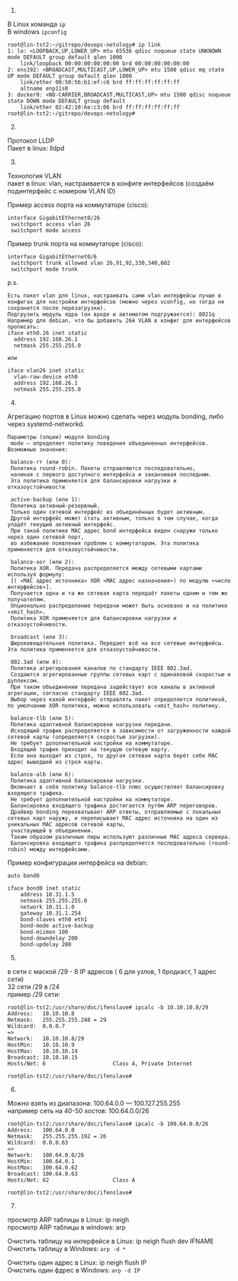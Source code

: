 1.  
В Linux команда ```ip```  
В windows ```ipconfig```  

```
root@lin-tst2:~/gitrepo/devops-netology# ip link
1: lo: <LOOPBACK,UP,LOWER_UP> mtu 65536 qdisc noqueue state UNKNOWN mode DEFAULT group default qlen 1000
    link/loopback 00:00:00:00:00:00 brd 00:00:00:00:00:00
2: ens192: <BROADCAST,MULTICAST,UP,LOWER_UP> mtu 1500 qdisc mq state UP mode DEFAULT group default qlen 1000
    link/ether 00:50:56:b1:ef:c6 brd ff:ff:ff:ff:ff:ff
    altname enp11s0
3: docker0: <NO-CARRIER,BROADCAST,MULTICAST,UP> mtu 1500 qdisc noqueue state DOWN mode DEFAULT group default
    link/ether 02:42:10:6e:c3:06 brd ff:ff:ff:ff:ff:ff
root@lin-tst2:~/gitrepo/devops-netology#
```


2.  
Протокол LLDP  
Пакет в linux: lldpd  


3.  
Технология VLAN  
пакет в linux: vlan, настраивается в конфиге интерфейсов (создаём подинтерфейс с номером VLAN ID)  

Пример access порта на коммутаторе (cisco):  
```
interface GigabitEthernet0/26
 switchport access vlan 26
 switchport mode access
```
Пример trunk порта на коммутаторе (cisco):  
```
interface GigabitEthernet0/6
 switchport trunk allowed vlan 26,91,92,330,340,602
 switchport mode trunk
```

p.s.  
```
Есть пакет vlan для linux, настраивать сами vlan интерфейсы лучше в конфигах для настройки интерфейсов (можно через vconfig, но тогда не сохранится после перезагрузки).
Подгрузить модуль ядра (он вроде и автоматом подгружается): 8021q
Например для debian, что бы добавить 26й VLAN в конфиг для интерфейсов прописать:
iface eth0.26 inet static
  address 192.168.26.1
  netmask 255.255.255.0

или

iface vlan26 inet static
  vlan-raw-device eth0
  address 192.168.26.1
  netmask 255.255.255.0
```


4.  
Агрегацию портов в Linux можно сделать через модуль bonding, либо через systemd-networkd.  
```
Параметры (опции) модуля bonding
 mode — определяет политику поведения объединенных интерфейсов. Возможные значения:

 balance-rr (или 0):
 Политика round-robin. Пакеты отправляются последовательно,
 начиная с первого доступного интерфейса и заканчивая последним.
 Эта политика применяется для балансировки нагрузки и отказоустойчивости

 active-backup (или 1):
 Политика активный-резервный.
 Только один сетевой интерфейс из объединённых будет активным.
 Другой интерфейс может стать активным, только в том случае, когда упадёт текущий активный интерфейс.
 При такой политике MAC адрес bond интерфейса виден снаружи только через один сетевой порт,
 во избежание появления проблем с коммутатором. Эта политика применяется для отказоустойчивости.

 balance-xor (или 2):
 Политика XOR. Передача распределяется между сетевыми картами используя формулу:
 [( «MAC адрес источника» XOR «MAC адрес назначения») по модулю «число интерфейсов»].
 Получается одна и та же сетевая карта передаёт пакеты одним и тем же получателям.
 Опционально распределение передачи может быть основано и на политике «xmit_hash».
 Политика XOR применяется для балансировки нагрузки и отказоустойчивости. 
 
 broadcast (или 3):
 Широковещательная политика. Передает всё на все сетевые интерфейсы. Эта политика применяется для отказоустойчивости.

 802.3ad (или 4):
 Политика агрегирования каналов по стандарту IEEE 802.3ad.
 Создаются агрегированные группы сетевых карт с одинаковой скоростью и дуплексом.
 При таком объединении передача задействует все каналы в активной агрегации, согласно стандарту IEEE 802.3ad.
 Выбор через какой интерфейс отправлять пакет определяется политикой, по умолчанию XOR политика, можно использовать «xmit_hash» политику.

 balance-tlb (или 5):
 Политика адаптивной балансировки нагрузки передачи.
 Исходящий трафик распределяется в зависимости от загруженности каждой сетевой карты (определяется скоростью загрузки).
 Не требует дополнительной настройки на коммутаторе.
 Входящий трафик приходит на текущую сетевую карту.
 Если она выходит из строя, то другая сетевая карта берёт себе MAC адрес вышедшей из строя карты. 

 balance-alb (или 6):
 Политика адаптивной балансировки нагрузки.
 Включает в себя политику balance-tlb плюс осуществляет балансировку входящего трафика.
 Не требует дополнительной настройки на коммутаторе.
 Балансировка входящего трафика достигается путём ARP переговоров.
 Драйвер bonding перехватывает ARP ответы, отправляемые с локальных сетевых карт наружу, и переписывает MAC адрес источника на один из уникальных MAC адресов сетевой карты,
 участвующей в объединении.
 Таким образом различные пиры используют различные MAC адреса сервера.
 Балансировка входящего трафика распределяется последовательно (round-robin) между интерфейсами.
```

Пример конфигурации интерфейса на debian:  
```
auto bond0

iface bond0 inet static
    address 10.31.1.5
    netmask 255.255.255.0
    network 10.31.1.0
    gateway 10.31.1.254
    bond-slaves eth0 eth1
    bond-mode active-backup
    bond-miimon 100
    bond-downdelay 200
    bond-updelay 200
```


5.  
в сети с маской /29 - 8 IP адресов ( 6 для узлов, 1 бродкаст, 1 адрес сети)  
32 сети /29 в /24  
пример /29 сети:  
```
root@lin-tst2:/usr/share/doc/ifenslave# ipcalc -b 10.10.10.8/29
Address:   10.10.10.8
Netmask:   255.255.255.248 = 29
Wildcard:  0.0.0.7
=>
Network:   10.10.10.8/29
HostMin:   10.10.10.9
HostMax:   10.10.10.14
Broadcast: 10.10.10.15
Hosts/Net: 6                     Class A, Private Internet

root@lin-tst2:/usr/share/doc/ifenslave#
```


6.  
Можно взять из диапазона: 100.64.0.0 — 100.127.255.255  
например сеть на 40-50 хостов: 100.64.0.0/26  
```
root@lin-tst2:/usr/share/doc/ifenslave# ipcalc -b 100.64.0.0/26
Address:   100.64.0.0
Netmask:   255.255.255.192 = 26
Wildcard:  0.0.0.63
=>
Network:   100.64.0.0/26
HostMin:   100.64.0.1
HostMax:   100.64.0.62
Broadcast: 100.64.0.63
Hosts/Net: 62                    Class A

root@lin-tst2:/usr/share/doc/ifenslave#

```


7.  
просмотр ARP таблицы в Linux: ip neigh  
просмотр ARP таблицы в windows: arp  

Очистить таблицу на интерфейсе в Linux: ip neigh flush dev IFNAME  
Очистить таблицу в Windows: ```arp -d *```

Очистить один адрес в Linux: ip neigh flush IP  
Очистить один фдрес в Windows: ```arp -d IP```
